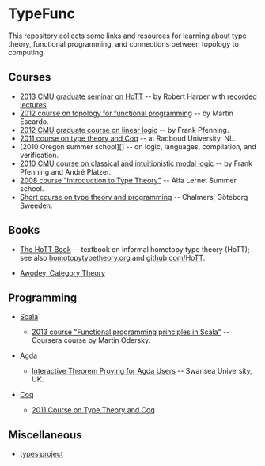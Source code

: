 TypeFunc
========
This repository collects some links and resources for learning about type theory, functional programming, and connections between topology to computing.

Courses
-------
+ [2013 CMU graduate seminar on HoTT][] -- by Robert Harper with [recorded lectures][].  
+ [2012 course on topology for functional programming][] -- by Martin Escardo.  
+ [2012 CMU graduate course on linear logic][] -- by Frank Pfenning.
+ [2011 course on type theory and Coq][] -- at Radboud University, NL.
+ [2010 Oregon summer school][] -- on logic, languages, compilation, and verification.
+ [2010 CMU course on classical and intuitionistic modal logic][] -- by Frank Pfenning and André Platzer.
+ [2008 course "Introduction to Type Theory"][] -- Alfa Lernet Summer school.
+ [Short course on type theory and programming][] -- Chalmers, Göteborg Sweeden.

Books
-----
+ [The HoTT Book][] -- textbook on informal homotopy type theory (HoTT);  
  see also [homotopytypetheory.org][] and [github.com/HoTT][].  

+ [Awodey, Category Theory][]

Programming
-----------
+ [Scala][]  
    - [2013 course "Functional programming principles in Scala"][] -- Coursera course by Martin Odersky.

+ [Agda][]  
    - [Interactive Theorem Proving for Agda Users][] -- Swansea University, UK.  

+ [Coq][]  
    - [2011 Course on Type Theory and Coq][]


Miscellaneous
-------------
+ [types project][]

[2012 CMU graduate course on linear logic]: http://www.cs.cmu.edu/~fp/courses/15816-s12/
[2010 CMU course on classical and intuitionistic modal logic]: http://www.cs.cmu.edu/~fp/courses/15816-s10/index.html
[types project]: http://www.cse.chalmers.se/research/group/logic/Types/index.html
[Scala]: http://www.scala-lang.org/
[Agda]: http://wiki.portal.chalmers.se/agda/pmwiki.php?n=Main.HomePage
[Coq]: http://coq.inria.fr/
[The HoTT Book]: http://homotopytypetheory.org/book/
[2013 CMU graduate seminar on HoTT]: http://www.cs.cmu.edu/~rwh/courses/hott/
[recorded lectures]: http://scs.hosted.panopto.com/Panopto/Pages/Sessions/List.aspx#folderID="07756bb0-b872-4a4a-95b1-b77ad206dab3"
[2011 Course on Type Theory and Coq]: http://www.cs.ru.nl/~freek/courses/tt-2011/
[2010 Oregon Programming Languages Summer School]: http://www.cs.uoregon.edu/research/summerschool/summer10/curriculum.html
[Short course on type theory and programming]: http://www.cse.chalmers.se/~bengt/course/typetheory-oneweek.html
[2013 course "Functional programming principles in Scala"]: https://www.coursera.org/course/progfun
[2012 course on topology for functional programming]: http://www.cs.bham.ac.uk/~mhe/.talks/EWSCS2012/
[2008 course "Introduction to Type Theory"]: http://www.cs.ru.nl/~herman/Uruguay2008SummerSchool.html
[Notes from CMU HoTT course]: https://github.com/favonia/hott-notes
[notes directory]: https://github.com/williamdemeo/TypeFunc/tree/master/notes
[the main repository]: https://github.com/favonia/hott-notes
[Interactive Theorem Proving for Agda Users]: http://www.cs.swan.ac.uk/~csetzer/lectures/intertheo/07/interactiveTheoremProvingForAgdaUsers.html
[github.com/HoTT]: https://github.com/HoTT/book
[homotopytypetheory.org]: http://homotopytypetheory.org/
[Awodey, Category Theory]: http://carlossicoli.free.fr/A/Awodey_S.-Category_theory-Oxford_University_Press,_USA(2010).pdf
